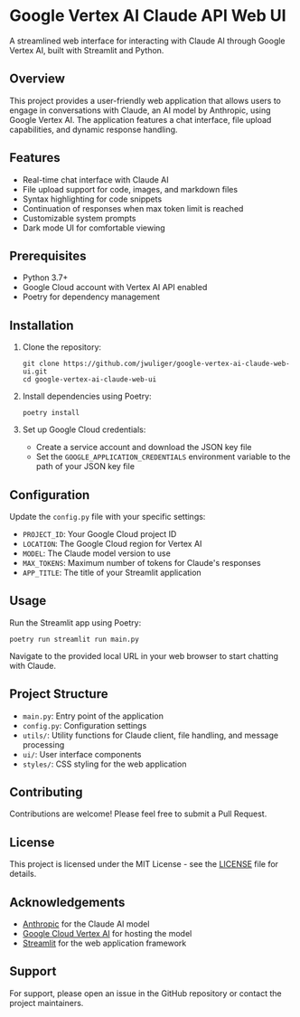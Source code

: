 # Google Vertex AI Claude API Web UI

A streamlined web interface for interacting with Claude AI through Google Vertex AI, built with Streamlit and Python.

## Overview

This project provides a user-friendly web application that allows users to engage in conversations with Claude, an AI model by Anthropic, using Google Vertex AI. The application features a chat interface, file upload capabilities, and dynamic response handling.

## Features

-   Real-time chat interface with Claude AI
-   File upload support for code, images, and markdown files
-   Syntax highlighting for code snippets
-   Continuation of responses when max token limit is reached
-   Customizable system prompts
-   Dark mode UI for comfortable viewing

## Prerequisites

-   Python 3.7+
-   Google Cloud account with Vertex AI API enabled
-   Poetry for dependency management

## Installation

1. Clone the repository:

    ```
    git clone https://github.com/jwuliger/google-vertex-ai-claude-web-ui.git
    cd google-vertex-ai-claude-web-ui
    ```

2. Install dependencies using Poetry:

    ```
    poetry install
    ```

3. Set up Google Cloud credentials:
    - Create a service account and download the JSON key file
    - Set the `GOOGLE_APPLICATION_CREDENTIALS` environment variable to the path of your JSON key file

## Configuration

Update the `config.py` file with your specific settings:

-   `PROJECT_ID`: Your Google Cloud project ID
-   `LOCATION`: The Google Cloud region for Vertex AI
-   `MODEL`: The Claude model version to use
-   `MAX_TOKENS`: Maximum number of tokens for Claude's responses
-   `APP_TITLE`: The title of your Streamlit application

## Usage

Run the Streamlit app using Poetry:

```
poetry run streamlit run main.py
```

Navigate to the provided local URL in your web browser to start chatting with Claude.

## Project Structure

-   `main.py`: Entry point of the application
-   `config.py`: Configuration settings
-   `utils/`: Utility functions for Claude client, file handling, and message processing
-   `ui/`: User interface components
-   `styles/`: CSS styling for the web application

## Contributing

Contributions are welcome! Please feel free to submit a Pull Request.

## License

This project is licensed under the MIT License - see the [LICENSE](https://www.notion.so/LICENSE) file for details.

## Acknowledgements

-   [Anthropic](https://www.anthropic.com/) for the Claude AI model
-   [Google Cloud Vertex AI](https://cloud.google.com/vertex-ai) for hosting the model
-   [Streamlit](https://streamlit.io/) for the web application framework

## Support

For support, please open an issue in the GitHub repository or contact the project maintainers.
